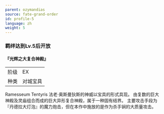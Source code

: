 ```yaml
---
parent: ozymandias
source: fate-grand-order
id: profile-5
language: zh
weight: 5
---
```


### 羁绊达到Lv.5后开放

#### 『光辉之大复合神殿』

<table>
  <tr><td>阶级</td><td>EX</td></tr>
  <tr><td>种类</td><td>对城宝具</td></tr>
</table>

Ramesseum Tentyris
法老·奥斯曼狄斯的神威以宝具的形式具现。
由复数的巨大神殿及灵庙组合而成的巨大异形复合神殿，属于一种固有结界。
主要攻击手段为『丹德拉大灯泡』的魔力炮击，但在本作中施放的是作为杀手锏的大质量攻击。
